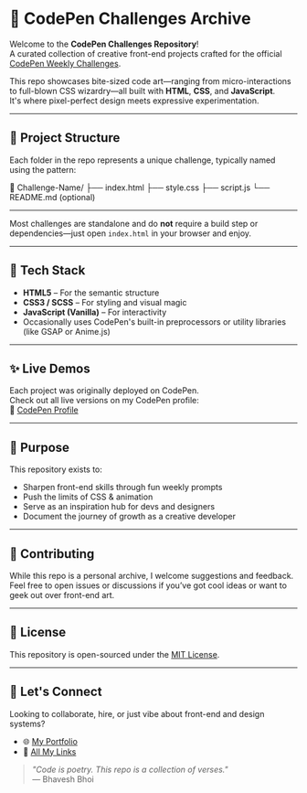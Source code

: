 # 🎨 CodePen Challenges Archive

Welcome to the **CodePen Challenges Repository**!  
A curated collection of creative front-end projects crafted for the official [CodePen Weekly Challenges](https://codepen.io/challenges).

This repo showcases bite-sized code art—ranging from micro-interactions to full-blown CSS wizardry—all built with **HTML**, **CSS**, and **JavaScript**.  
It's where pixel-perfect design meets expressive experimentation.

---

## 📁 Project Structure

Each folder in the repo represents a unique challenge, typically named using the pattern:

📂 Challenge-Name/
├── index.html
├── style.css
├── script.js
└── README.md (optional)

---

Most challenges are standalone and do **not** require a build step or dependencies—just open `index.html` in your browser and enjoy.

---

## 🚀 Tech Stack

- **HTML5** – For the semantic structure
- **CSS3 / SCSS** – For styling and visual magic
- **JavaScript (Vanilla)** – For interactivity
- Occasionally uses CodePen's built-in preprocessors or utility libraries (like GSAP or Anime.js)

---

## ✨ Live Demos

Each project was originally deployed on CodePen.  
Check out all live versions on my CodePen profile:  
🔗 [CodePen Profile](https://codepen.io/bhavesh-bhoi)

---

## 🧠 Purpose

This repository exists to:

- Sharpen front-end skills through fun weekly prompts
- Push the limits of CSS & animation
- Serve as an inspiration hub for devs and designers
- Document the journey of growth as a creative developer

---

## 🙌 Contributing

While this repo is a personal archive, I welcome suggestions and feedback.  
Feel free to open issues or discussions if you’ve got cool ideas or want to geek out over front-end art.

---

## 📜 License

This repository is open-sourced under the [MIT License](LICENSE).

---

## 💬 Let's Connect

Looking to collaborate, hire, or just vibe about front-end and design systems?

- 🌐 [My Portfolio](https://developer-bhavesh.app/)
- 🔗 [All My Links](https://linktr.ee/developer_bhavesh)

> _"Code is poetry. This repo is a collection of verses."_  
> — Bhavesh Bhoi
